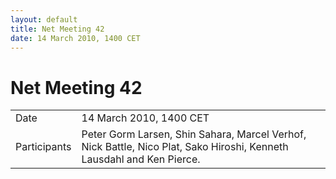 ```yaml
---
layout: default
title: Net Meeting 42
date: 14 March 2010, 1400 CET
---
```



# Net Meeting 42

|||
|---|---|
| Date | 14 March 2010, 1400 CET |
| Participants | Peter Gorm Larsen, Shin Sahara, Marcel Verhof, Nick Battle, Nico Plat, Sako Hiroshi, Kenneth Lausdahl and Ken Pierce. |

